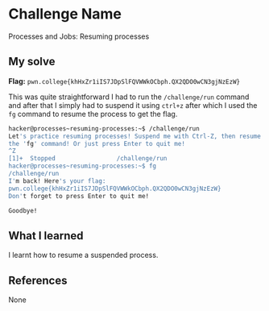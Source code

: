 # Challenge Name
Processes and Jobs: Resuming processes 

## My solve
**Flag:** `pwn.college{khHxZr1iIS7JDpSlFQVWWkOCbph.QX2QDO0wCN3gjNzEzW}`

This was quite straightforward I had to run the `/challenge/run` command and after that I simply had to suspend it using `ctrl+z` after which I used the `fg` command to resume the process to get the flag.
```bash
hacker@processes~resuming-processes:~$ /challenge/run
Let's practice resuming processes! Suspend me with Ctrl-Z, then resume me with 
the 'fg' command! Or just press Enter to quit me!
^Z
[1]+  Stopped                 /challenge/run
hacker@processes~resuming-processes:~$ fg
/challenge/run
I'm back! Here's your flag:
pwn.college{khHxZr1iIS7JDpSlFQVWWkOCbph.QX2QDO0wCN3gjNzEzW}
Don't forget to press Enter to quit me!

Goodbye!
```

## What I learned
I learnt how to resume a suspended process.

## References 
None
